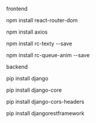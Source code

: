 frontend

npm install react-router-dom

npm install axios

npm install rc-texty --save 

npm install rc-queue-anim --save

backend

pip install django

pip install django-core

pip install django-cors-headers

pip install djangorestframework